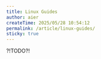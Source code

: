 ```yaml
---
title: Linux Guides
author: aier
createTime: 2025/05/28 10:54:12
permalink: /article/linux-guides/
sticky: true
---
```


?!TODO?!
